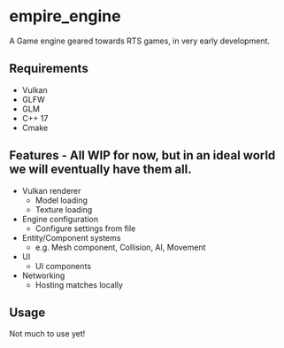 # empire_engine
A Game engine geared towards RTS games, in very early development.

## Requirements

- Vulkan
- GLFW
- GLM
- C++ 17
- Cmake

## Features - All WIP for now, but in an ideal world we will eventually have them all.

- Vulkan renderer
  - Model loading
  - Texture loading
- Engine configuration
  - Configure settings from file
- Entity/Component systems
  - e.g. Mesh component, Collision, AI, Movement
- UI
  - UI components
- Networking
  - Hosting matches locally
  
## Usage
Not much to use yet!

